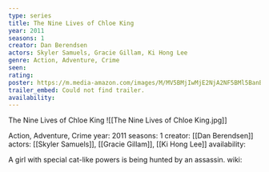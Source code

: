 ```yaml
---
type: series
title: The Nine Lives of Chloe King
year: 2011
seasons: 1
creator: Dan Berendsen
actors: Skyler Samuels, Gracie Gillam, Ki Hong Lee
genre: Action, Adventure, Crime
seen:
rating: 
poster: https://m.media-amazon.com/images/M/MV5BMjIwMjE2NjA2NF5BMl5BanBnXkFtZTcwOTkwOTM4NQ@@._V1_SX300.jpg
trailer_embed: Could not find trailer.
availability:
---
```

The Nine Lives of Chloe King
![[The Nine Lives of Chloe King.jpg]]

Action, Adventure, Crime
year: 2011
seasons: 1
creator: [[Dan Berendsen]]
actors: [[Skyler Samuels]], [[Gracie Gillam]], [[Ki Hong Lee]]
availability:

A girl with special cat-like powers is being hunted by an assassin.
wiki: 


